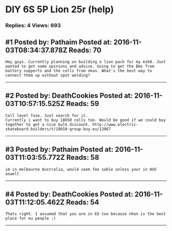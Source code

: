 # DIY 6S 5P Lion 25r (help)

### Replies: 4 Views: 693

## \#1 Posted by: Pathaim Posted at: 2016-11-03T08:34:37.878Z Reads: 70

```
Hey guys. Currently planning on building a lion pack for my esk8. Just wanted to get some opinions and advice. Going to get the Bms from battery supports and the cells from nkon. What's the best way to connect them up without spot welding?
```

---
## \#2 Posted by: DeathCookies Posted at: 2016-11-03T10:57:15.525Z Reads: 59

```
Cell level fuse. Just search for it.
Currently i want to buy 18650 cells too. Would be good if we could buy together to get a nice bulk discount. http://www.electric-skateboard.builders/t/18650-group-buy-eu/12067
```

---
## \#3 Posted by: Pathaim Posted at: 2016-11-03T11:03:55.772Z Reads: 58

```
im in melbourne Australia, would seem fee sable unless your in AUS aswell
```

---
## \#4 Posted by: DeathCookies Posted at: 2016-11-03T11:12:05.462Z Reads: 54

```
Thats right. I assumed that you are in EU too because nkon is the best place for eu people :)
```

---
